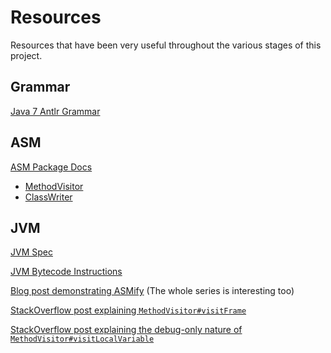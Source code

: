 # Resources
Resources that have been very useful throughout the various stages of this project.

## Grammar
[Java 7 Antlr Grammar](https://github.com/antlr/grammars-v4/blob/master/java/Java.g4)

## ASM
[ASM Package Docs](http://asm.ow2.org/asm50/javadoc/user/org/objectweb/asm/package-summary.html)

  - [MethodVisitor](http://asm.ow2.org/asm50/javadoc/user/org/objectweb/asm/MethodVisitor.html)
  - [ClassWriter](http://asm.ow2.org/asm50/javadoc/user/org/objectweb/asm/ClassWriter.html)

## JVM
[JVM Spec](http://docs.oracle.com/javase/specs/jvms/se8/html/index.html)

[JVM Bytecode Instructions](https://en.wikipedia.org/wiki/Java_bytecode_instruction_listings)

[Blog post demonstrating ASMify](https://zeroturnaround.com/rebellabs/rebel-labs-report-mastering-java-bytecode-at-the-core-of-the-jvm/9/)
(The whole series is interesting too)


[StackOverflow post explaining `MethodVisitor#visitFrame`](http://stackoverflow.com/questions/20391272/understanding-how-to-use-visitframe/20401504#20401504)

[StackOverflow post explaining the debug-only nature of `MethodVisitor#visitLocalVariable`](http://stackoverflow.com/questions/28633731/what-does-the-visitlocalvariable-method-of-the-methodvisitor-class-in-the-asm/28634190#28634190)